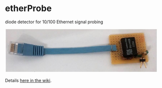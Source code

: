 # etherProbe
diode detector for 10/100 Ethernet signal probing

<img src="https://raw.githubusercontent.com/Art-ut-Kia/etherProbe/master/wikiIllustrations/mockup.jpg">

Details [here in the wiki](https://github.com/Art-ut-Kia/etherProbe/wiki).
